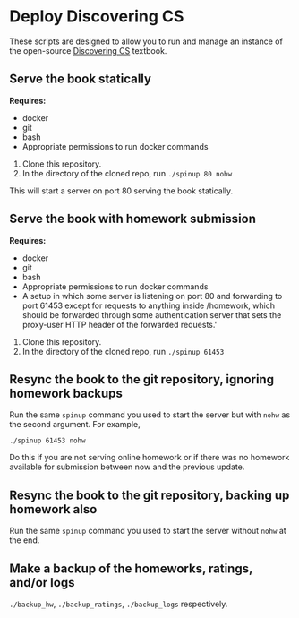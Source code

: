 # Deploy Discovering CS

These scripts are designed to allow you to run and manage an instance of 
the open-source [Discovering 
CS](https://github.com/daniel3735928559/discovering-cs) textbook.

## Serve the book statically

**Requires:**
* docker
* git
* bash
* Appropriate permissions to run docker commands

1. Clone this repository.  
2. In the directory of the cloned repo, run `./spinup 80 nohw`

This will start a server on port 80 serving the book statically.

## Serve the book with homework submission

**Requires:**
* docker
* git
* bash
* Appropriate permissions to run docker commands
* A setup in which some server is listening on port 80 and forwarding to 
port 61453 except for requests to anything inside /homework, which 
should be forwarded through some authentication server that sets the 
proxy-user HTTP header of the forwarded requests.'

1. Clone this repository.  
2. In the directory of the cloned repo, run `./spinup 61453`

## Resync the book to the git repository, ignoring homework backups

Run the same `spinup` command you used to start the server but with 
`nohw` as the second argument.  For example, 

`./spinup 61453 nohw`

Do this if you are not serving online homework or if there was no 
homework available for submission between now and the previous update.

## Resync the book to the git repository, backing up homework also

Run the same `spinup` command you used to start the server without 
`nohw` at the end.

## Make a backup of the homeworks, ratings, and/or logs

`./backup_hw`, `./backup_ratings`, `./backup_logs` respectively.
